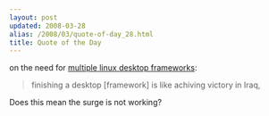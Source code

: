 ```yaml
---
layout: post
updated: 2008-03-28
alias: /2008/03/quote-of-day_28.html
title: Quote of the Day
---
```

<p> on the need for <a href="http://www.regdeveloper.co.uk/2008/03/27/google_summer_code_debian_losers/comments/"> multiple  linux desktop frameworks</a>:</p>

<blockquote>
 finishing a desktop [framework] is like achiving victory in Iraq,
</blockquote>

<p>
Does this mean the surge is not working?
</p>